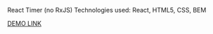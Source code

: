 React Timer (no RxJS)
Technologies used: React, HTML5, CSS, BEM

[DEMO LINK](https://4qwerty.github.io/watch-react/)
